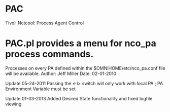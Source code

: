 # PAC
Tivoli Netcool: Process Agent Control

# PAC.pl provides a menu for nco_pa process commands.

Processes on every PA defined within the $OMNIHOME/etc/nco_pa.conf file will be available.
Author: Jeff Miller
Date: 02-01-2010

Update 05-24-2011
Passing the <-l> switch will only work with local PA ; PA Environment Variable must be set

Update 01-03-2013
Added Desired State functionality and fixed logfile viewing
